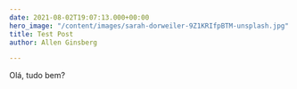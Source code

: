 ```yaml
---
date: 2021-08-02T19:07:13.000+00:00
hero_image: "/content/images/sarah-dorweiler-9Z1KRIfpBTM-unsplash.jpg"
title: Test Post
author: Allen Ginsberg

---
```

Olá, tudo bem?